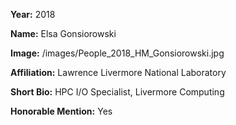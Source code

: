 **Year:** 2018

**Name:** Elsa Gonsiorowski

**Image:** /images/People_2018_HM_Gonsiorowski.jpg

**Affiliation:** Lawrence Livermore National Laboratory

**Short Bio:** HPC I/O Specialist, Livermore Computing

**Honorable Mention:** Yes
